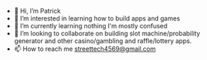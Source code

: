 - 👋 Hi, I’m Patrick
- 👀 I’m interested in learning how to build apps and games
- 🌱 I’m currently learning nothing I'm mostly confused
- 💞️ I’m looking to collaborate on building  slot machine/probability generator and other casino/gambling and raffle/lottery apps. 
- 📫 How to reach me streettech4569@gmail.com

<!---
AltCk/AltCk is a ✨ special ✨ repository because its `README.md` (this file) appears on your GitHub profile.
You can click the Preview link to take a look at your changes.
--->
